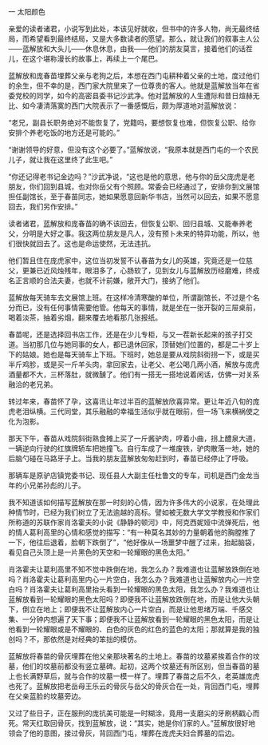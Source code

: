 一 太阳颜色

亲爱的读者诸君，小说写到此处，本该见好就收，但书中的许多人物，尚无最终结局，而希望看到最终结局，又是大多数读者的愿望。那么，就让我们的叙事主人公——蓝解放和大头儿——休息休息，由我——他们的朋友莫言，接着他们的话茬儿，在这个堪称漫长的故事上，再续上一个尾巴。

蓝解放和庞春苗埋葬父亲与老狗之后，本想在西门屯耕种着父亲的土地，度过他们的余生，但不幸的是，西门家大院里来了一位尊贵的客人。他就是蓝解放当年在省委党校的同学，如今的高密县委书记沙武净。他对蓝解放的人生遭际和昔日煊赫无比、如今凄清落寞的西门大院表示了一番感慨后，颇为厚道地对蓝解放说：

“老兄，副县长职务绝对不能恢复了，党籍吗，要想恢复也难，但恢复公职、给你安排个养老吃饭的地方还是可能的。”

“谢谢领导的好意，但没有这个必要了。”蓝解放说，“我原本就是西门屯的一个农民儿子，就让我在这里终了此生吧。”

“你还记得老书记金边吗？”沙武净说，“这也是他的意思，他与你的岳父庞虎是老朋友，你们回到县城，也对你岳父有个照顾。常委会已经通过了，安排你到文展馆担任副馆长，至于春苗同志，她如果愿意回新华书店，当然可以回去，如果不愿意回去，我们另作安排。”

读者诸君，蓝解放和庞春苗的确不该回去，但恢复公职、回归县城、又能奉养老父，分明是大好之事。我这两位朋友是凡人，没有预卜未来的特异功能，所以，他们很快就回去了。这也是命运使然，无法违抗。

他们暂且住在庞虎家中，这位当初发誓不认春苗为女儿的英雄，究竟还是一位慈父，更兼已近风烛残年，眼泪多了，心肠软了，见到女儿与蓝解放历经磨难，终成名正言顺的合法夫妻，也就不计前嫌，敞开大门，接纳了他们。

蓝解放每天骑车去文展馆上班。在这样冷清寒酸的单位，所谓副馆长，不过是个名分而已，没有任何事情需要他管。他每天的事情，就是坐在一张开裂的三屉桌前，喝着淡茶，抽着劣烟，翻来覆去地看那几张报纸。

春苗呢，还是选择回书店工作，还是在少儿专柜，与又一茬新长起来的孩子打交道。当初那几位与她同事的女人，都已退休回家，顶替她们位置的，都是二十岁上下的姑娘。她也是每天骑车上下班。下班时，她总是要从戏院斜街拐一下，或是买半斤鸡胗，或是买一斤羊头肉，拿回家去，让老父、老公喝几两小酒，解放与庞虎酒量都不大，三杯落肚，就微醺了。他们有一搭无一搭地说着闲话，仿佛一对关系融洽的老兄弟。

转过年来，春苗怀了孕，这喜讯让年过半百的蓝解放欣喜异常。更让年近八旬的庞虎老泪纵横。三代同堂，其乐融融的幸福生活似乎就在眼前，但一场飞来横祸使之化为泡影。

那天下午，春苗从戏院斜街熟食摊上买了一斤酱驴肉，哼着小曲，拐上醴泉大道，一辆逆向行驶的红旗牌轿车把她撞飞。自行车成了一堆废铁，驴肉散落一地，她的后脑勺碰在马路牙子上。当我的朋友蓝解放匆匆赶到时，春苗已经停止了呼吸。

那辆车是原驴店镇党委书记、现任县人大副主任杜鲁文的专车，司机是西门金龙当年的小兄弟孙彪的儿子。

我不知道该如何描写蓝解放在那一时刻的心情，因为许多伟大的小说家，在处理此种情节时，已经为我们树立了无法逾越的高标。譬如被无数大学文学教授和作家们所称道的苏联作家肖洛霍夫的小说《静静的顿河》中，阿克西妮娅中流弹死后，他的情人葛利高里的心情和感觉的描写：“有一种莫名其妙的力量朝着他的胸膛推了一下，他往后退着，脸朝下跌倒了”，“他好像从一场噩梦中醒了过来，抬起脑袋，看见自己头顶上是一片黑色的天空和一轮耀眼的黑色太阳。”

肖洛霍夫让葛利高里不知不觉中跌倒在地，我怎么办？我难道也让蓝解放跌倒在地吗？肖洛霍夫让葛利高里内心一片空白，我怎么办？我难道也让蓝解放内心一片空白吗？肖洛霍夫让葛利高里抬头看到一轮耀眼的黑色太阳，我怎么办？我难道也让蓝解放看到一轮耀眼的黑色太阳吗？即便我不让蓝解放跌倒在地，而是让他大头朝下，倒立在地上；即便我不让蓝解放内心一片空白，而是让他思绪万端、千感交集、一分钟内想遍了天下事；即便我不让蓝解放看到一轮耀眼的黑色太阳，而是让他看到一轮耀眼或是不耀眼的、白色的灰色的红色的蓝色的太阳；那就算是我的独创吗？不，那依然是对经典的笨拙的模仿。

蓝解放将春苗的骨灰埋葬在他父亲那块著名的土地上。春苗的坟墓紧挨着合作的坟墓，他们的坟墓前都没有竖立墓碑。起初，这两个坟墓还有所区别，但当春苗的墓上也长满野草后，就与合作的坟墓一模一样了。埋葬了春苗之后不久，老英雄庞虎也死了。蓝解放把老岳母王乐云的骨灰与岳父的骨灰合在一处，背回西门屯，埋葬在父亲蓝脸的坟墓旁边。

又过了些日子，正在服刑的庞抗美可能是一时糊涂，竟用一支磨尖的牙刷柄戳心而死。常天红取回骨灰，找到蓝解放，说：“其实，她是你们家的人。”蓝解放很好地领会了他的意图，接过骨灰，背回西门屯，埋葬在庞虎夫妇合葬墓的后边。